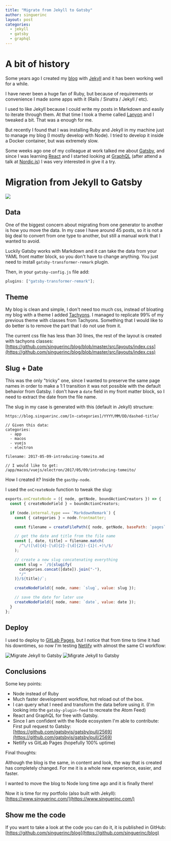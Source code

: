 ```yaml
---
title: "Migrate from Jekyll to Gatsby"
author: singuerinc
layout: post
categories:
  - jekyll
  - gatsby
  - graphql
---
```


# A bit of history

Some years ago I created my [blog](https://blog.singuerinc.com/) with [Jekyll](https://jekyllrb.com/) and it has been working well for a while.

I have never been a huge fan of Ruby, but because of requirements or convenience I made some apps with it (Rails / Sinatra / Jekyll / etc).

I used to like Jekyll because I could write my posts in Markdown and easily to iterate through them. At that time I took a theme called [Lanyon](https://github.com/poole/lanyon) and I tweaked a bit. That was a enough for me.

But recently I found that I was installing Ruby and Jekyll in my machine just to manage my blog (I mostly develop with Node). I tried to develop it inside a Docker container, but was extremely slow.

Some weeks ago one of my colleague at work talked me about [Gatsby](https://www.gatsbyjs.org), and since I was learning [React](https://reactjs.org/) and I started looking at [GraphQL](https://graphql.org/) (after attend a talk at [Nordic.js](https://nordicjs.com/)) I was very interested in give it a try.

# Migration from Jekyll to Gatsby

<div class="w-100"><img class="w-50 w-25-ns center db" src="/static/images/posts-assets/migrate-jekyll-to-gatsby/gatsby.svg" /></div>

## Data

One of the biggest concern about migrating from one generator to another is how you move the data. In my case I have around 45 posts, so it is not a big deal to convert from one type to another, but still a manual work that I wanted to avoid.

Luckily Gatsby works with Markdown and it can take the data from your YAML front matter block, so you don't have to change anything. You just need to install `gatsby-transformer-remark` plugin.

Then, in your `gatsby-config.js` file add:

```js
plugins: ["gatsby-transformer-remark"];
```

## Theme

My blog is clean and simple, I don't need too much css, instead of bloating my blog with a theme I added [Tachyons](https://tachyons.io/). I managed to replicate 99% of my previous theme with classes from Tachyons. Something that I would like to do better is to remove the part that I do not use from it.

The current css file has less than 30 lines, the rest of the layout is created with tachyons classes: [https://github.com/singuerinc/blog/blob/master/src/layouts/index.css](https://github.com/singuerinc/blog/blob/master/src/layouts/index.css)

## Slug + Date

This was the only "tricky" one, since I wanted to preserve the same page names in order to make a 1:1 transition it was not possible with the default behavior from Gatsby.
I don't have a `date` field in my front matter block, so I need to extract the date from the file name.

The slug in my case is generated with this (default in Jekyll) structure:

```
https://blog.singuerinc.com/[n-categories]/YYYY/MM/DD/dashed-title/

// Given this data:
categories:
  - app
  - macos
  - vuejs
  - electron

filename: 2017-05-09-introducing-tomeito.md

// I would like to get:
/app/macos/vuejs/electron/2017/05/09/introducing-tomeito/
```

How I created it? Inside the `gastby-node`.

I used the `onCreateNode` function to tweak the slug:

```js
exports.onCreateNode = ({ node, getNode, boundActionCreators }) => {
  const { createNodeField } = boundActionCreators;

  if (node.internal.type === `MarkdownRemark`) {
    const { categories } = node.frontmatter;

    const filename = createFilePath({ node, getNode, basePath: `pages` });

    // get the date and title from the file name
    const [, date, title] = filename.match(
      /^\/([\d]{4}-[\d]{2}-[\d]{2})-{1}(.+)\/$/
    );

    // create a new slug concatenating everything
    const slug = `/${slugify(
      categories.concat([date]).join("-"),
      "/"
    )}/${title}/`;

    createNodeField({ node, name: `slug`, value: slug });

    // save the date for later use
    createNodeField({ node, name: `date`, value: date });
  }
};
```

## Deploy

I used to deploy to [GitLab Pages](https://about.gitlab.com/features/pages/), but I notice that from time to time it had his downtimes, so now I'm testing [Netlify](https://www.netlify.com/) with almost the same CI workflow:

<img class="dn db-ns" alt="Migrate Jekyll to Gatsby" title="Migrate Jekyll to Gatsby" src="/static/images/posts-assets/migrate-jekyll-to-gatsby/diagram-ci.svg">
<img class="dn-ns" alt="Migrate Jekyll to Gatsby" title="Migrate Jekyll to Gatsby" src="/static/images/posts-assets/migrate-jekyll-to-gatsby/diagram-ci--td.svg">

## Conclusions

Some key points:

- Node instead of Ruby
- Much faster development workflow, hot reload out of the box.
- I can query what I need and transform the data before using it. (I'm looking into the `gatsby-plugin-feed` to recreate the Atom Feed)
- React and GraphQL for free with Gatsby.
- Since I am confident with the Node ecosystem I'm able to contribute: First pull request to Gatsby: [https://github.com/gatsbyjs/gatsby/pull/2569](https://github.com/gatsbyjs/gatsby/pull/2569)
- Netlify vs GitLab Pages (hopefully 100% uptime)

Final thoughts:

Although the blog is the same, in content and look, the way that is created has completely changed.
For me it is a whole new experience, easier, and faster.

I wanted to move the blog to Node long time ago and it is finally there!

Now it is time for my portfolio (also built with Jekyll): [https://www.singuerinc.com/](https://www.singuerinc.com/)

## Show me the code

If you want to take a look at the code you can do it, it is published in GitHub: [https://github.com/singuerinc/blog](https://github.com/singuerinc/blog)

